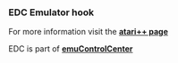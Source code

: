 ### EDC Emulator hook

For more information visit the [**atari++ page**](https://github.com/PhoenixInteractiveNL/edc-masterhook/wiki/Emulator-atariplusplus#menu)

EDC is part of [**emuControlCenter**](https://github.com/PhoenixInteractiveNL/emuControlCenter/wiki)
